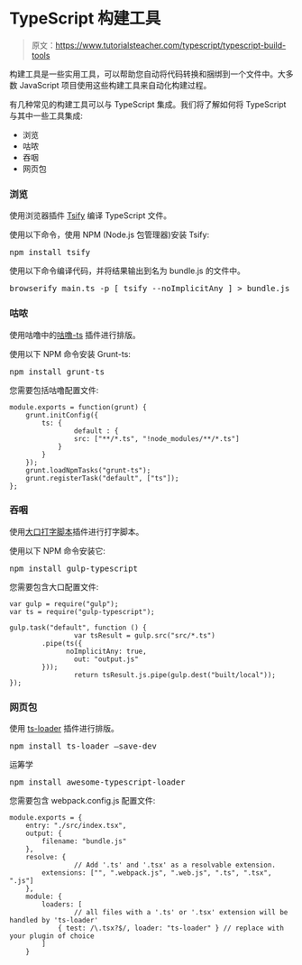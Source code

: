 # TypeScript 构建工具

> 原文：<https://www.tutorialsteacher.com/typescript/typescript-build-tools>

构建工具是一些实用工具，可以帮助您自动将代码转换和捆绑到一个文件中。大多数 JavaScript 项目使用这些构建工具来自动化构建过程。

有几种常见的构建工具可以与 TypeScript 集成。我们将了解如何将 TypeScript 与其中一些工具集成:

*   浏览
*   咕哝
*   吞咽
*   网页包

### 浏览

使用浏览器插件 [Tsify](https://github.com/smrq/tsify) 编译 TypeScript 文件。

使用以下命令，使用 NPM (Node.js 包管理器)安装 Tsify:

<samp>npm install tsify</samp>

使用以下命令编译代码，并将结果输出到名为 bundle.js 的文件中。

<samp>browserify main.ts -p [ tsify --noImplicitAny ] > bundle.js</samp>

### 咕哝

使用咕噜中的[咕噜-ts](https://github.com/TypeStrong/grunt-ts) 插件进行排版。

使用以下 NPM 命令安装 Grunt-ts:

<samp>npm install grunt-ts</samp>

您需要包括咕噜配置文件:

```
module.exports = function(grunt) {
    grunt.initConfig({
        ts: {
                default : {
                src: ["**/*.ts", "!node_modules/**/*.ts"]
            }
        }
    });
    grunt.loadNpmTasks("grunt-ts");
    grunt.registerTask("default", ["ts"]);
}; 

```

### 吞咽

使用[大口打字脚本](https://github.com/ivogabe/gulp-typescript)插件进行打字脚本。

使用以下 NPM 命令安装它:

<samp>npm install gulp-typescript</samp>

您需要包含大口配置文件:

```
var gulp = require("gulp");
var ts = require("gulp-typescript");

gulp.task("default", function () {
                var tsResult = gulp.src("src/*.ts")
        .pipe(ts({
              noImplicitAny: true,
                out: "output.js"
        }));
                return tsResult.js.pipe(gulp.dest("built/local"));
}); 

```

### 网页包

使用 [ts-loader](https://www.npmjs.com/package/ts-loader) 插件进行排版。

<samp>npm install ts-loader –save-dev</samp>

运筹学

<samp>npm install awesome-typescript-loader</samp>

您需要包含 webpack.config.js 配置文件:

```
module.exports = {
    entry: "./src/index.tsx",
    output: {
        filename: "bundle.js"
    },
    resolve: {
                // Add '.ts' and '.tsx' as a resolvable extension.
        extensions: ["", ".webpack.js", ".web.js", ".ts", ".tsx", ".js"]
    },
    module: {
        loaders: [
                // all files with a '.ts' or '.tsx' extension will be handled by 'ts-loader'
            { test: /\.tsx?$/, loader: "ts-loader" } // replace with your plugin of choice
        ]
    } 

```
